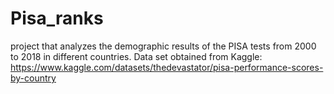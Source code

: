 # Pisa_ranks
project that analyzes the demographic results of the PISA tests from 2000 to 2018 in different countries. Data set obtained from Kaggle: https://www.kaggle.com/datasets/thedevastator/pisa-performance-scores-by-country
